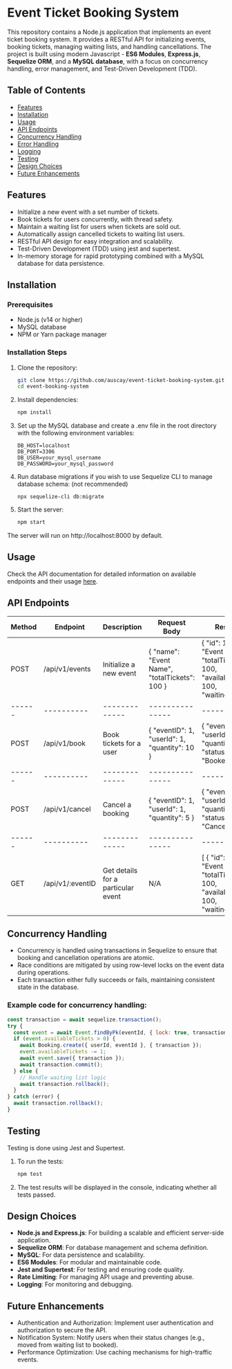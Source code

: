 # Event Ticket Booking System

This repository contains a Node.js application that implements an event ticket booking system. It provides a RESTful API for initializing events, booking tickets, managing waiting lists, and handling cancellations. The project is built using modern Javascript - **ES6 Modules**, **Express.js**, **Sequelize ORM**, and a **MySQL database**, with a focus on concurrency handling, error management, and Test-Driven Development (TDD).

## Table of Contents

- [Features](#features)
- [Installation](#installation)
- [Usage](#usage)
- [API Endpoints](#api-endpoints)
- [Concurrency Handling](#concurrency-handling)
- [Error Handling](#error-handling)
- [Logging](#logging)
- [Testing](#testing)
- [Design Choices](#design-choices)
- [Future Enhancements](#future-enhancements)

## Features 

- Initialize a new event with a set number of tickets.
- Book tickets for users concurrently, with thread safety.
- Maintain a waiting list for users when tickets are sold out.
- Automatically assign cancelled tickets to waiting list users.
- RESTful API design for easy integration and scalability.
- Test-Driven Development (TDD) using jest and supertest.
- In-memory storage for rapid prototyping combined with a MySQL database for data persistence.

## Installation

### Prerequisites

- Node.js (v14 or higher)
- MySQL database
- NPM or Yarn package manager

### Installation Steps

1. Clone the repository:
    ```bash
    git clone https://github.com/auscay/event-ticket-booking-system.git
    cd event-booking-system

2. Install dependencies:
    ```bash
    npm install

3. Set up the MySQL database and create a .env file in the root directory with the following environment variables:
    ```mysql
    DB_HOST=localhost
    DB_PORT=3306
    DB_USER=your_mysql_username
    DB_PASSWORD=your_mysql_password

4. Run database migrations if you wish to use Sequelize CLI to manage database schema: (not recommended)
    ```mysql
    npx sequelize-cli db:migrate

5. Start the server:
    ```bash
    npm start

The server will run on http://localhost:8000 by default.

## Usage

Check the API documentation for detailed information on available endpoints and their usage [here](https://https://documenter.getpostman.com/view/28440801/2sAXxQcWg2).

## API Endpoints

Method | Endpoint | Description | Request Body | Response
-------|----------|-------------|---------------|--------
POST | /api/v1/events | Initialize a new event | { "name": "Event Name", "totalTickets": 100 } | { "id": 1, "name": "Event Name", "totalTickets": 100, "availableTickets": 100, "waitingList": [] }
------|----------|-------------|---------------|--------
POST | /api/v1/book | Book tickets for a user | { "eventID": 1, "userId": 1, "quantity": 10 } | { "eventId": 1, "userId": 1, "quantity": 2, "status": "Booked" }
------|----------|-------------|---------------|--------
POST | /api/v1/cancel | Cancel a booking | { "eventID": 1, "userId": 1, "quantity": 5 } | { "eventId": 1, "userId": 1, "quantity": 2, "status": "Cancelled" }
------|----------|-------------|---------------|--------
GET | /api/v1/:eventID | Get details for a particular event | N/A | [ { "id": 1, "name": "Event Name", "totalTickets": 100, "availableTickets": 100, "waitingList": [] } ]

## Concurrency Handling

- Concurrency is handled using transactions in Sequelize to ensure that booking and cancellation operations are atomic.
- Race conditions are mitigated by using row-level locks on the event data during operations.
- Each transaction either fully succeeds or fails, maintaining consistent state in the database.

### Example code for concurrency handling:
```javascript
const transaction = await sequelize.transaction();
try {
  const event = await Event.findByPk(eventId, { lock: true, transaction });
  if (event.availableTickets > 0) {
    await Booking.create({ userId, eventId }, { transaction });
    event.availableTickets -= 1;
    await event.save({ transaction });
    await transaction.commit();
  } else {
    // Handle waiting list logic
    await transaction.rollback();
  }
} catch (error) {
  await transaction.rollback();
}
```

## Testing

Testing is done using Jest and Supertest.

1. To run the tests:
    ```bash
    npm test

2. The test results will be displayed in the console, indicating whether all tests passed.

## Design Choices

- **Node.js and Express.js**: For building a scalable and efficient server-side application.
- **Sequelize ORM**: For database management and schema definition.
- **MySQL**: For data persistence and scalability.
- **ES6 Modules**: For modular and maintainable code.
- **Jest and Supertest**: For testing and ensuring code quality.
- **Rate Limiting**: For managing API usage and preventing abuse.
- **Logging**: For monitoring and debugging.

## Future Enhancements

- Authentication and Authorization: Implement user authentication and authorization to secure the API.
- Notification System: Notify users when their status changes (e.g., moved from waiting list to booked).
- Performance Optimization: Use caching mechanisms for high-traffic events.








